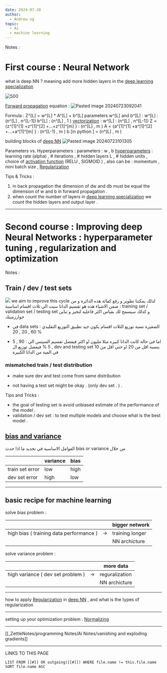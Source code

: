 ```yaml
---
date: 2024-07-30
author:
  - Andrew ng
topic:
  - Ai
  - machine learning
---
```


Notes : 
# First course : Neural Network 


what is deep NN ? 
meaning add more hidden layers in the [deep learning specialization](deep%20learning%20specialization.md)

![500](Pasted%20image%2020240723091655.png%20)

[Forward propagation](Forward%20propagation.md) equation : 
![Pasted image 20240723092041](Pasted%20image%2020240723092041.png)

Formula : Z^[L] = w^[L] *  A^[L] + b^[L] 
parameters w^[L] and b^[L] : 
w^[L] : (n^[L] , n^[L-1]) 
b^[L] : (n^[L] , 1 ) 
[vectorization](vectorization.md) : 
w^[L] : (n^[L] , n^[L-1]) 
Z = {z^[1]^[1] +z^[1]^[2] +...+z^[1]^[m]  } : (n^[L] , m )
A = {a^[1]^[1] +a^[1]^[2] +...+a^[1]^[m]  } : (n^[L-1] , m )
b [in python ] = (n^[L] , m ) 

building blocks of [deep NN](deep%20NN)
![Pasted image 20240723101305](Pasted%20image%2020240723101305.png)

Parameters vs. Hyperparameters : 
parameters : w , b 
[hyperparameters](hyperparameters.md) : learning rate  (alpha) , # iterations , # hidden layers L , # hidden units , choice of [activation function](activation%20function.md) (RELU , SIGMOID ) , also can be : momentum , mini batch size , [Regularization](Regularization.md) 

Tips & Tricks : 
1. in back propagation the dimension of dw and db must be equal the dimension of w and b in forward propagation . 
2. when count the number of layers in [deep learning specialization](deep%20learning%20specialization.md) we count the hidden layers and output layer . 

----

# Second course : Improving deep Neural Networks : hyperparameter tuning , regularization and optimization 

Notes : 
## Train / dev / test sets 
![](Pasted%20image%2020240727085600.png#center%20|%20500)
we aim to improve this cycle 
لذلك يمكننا تطوير و رفع كفائة هذه الدائرة و من ضمن الاشياء هذه هو تقسيم الداتا سيت الي ثلاث اقسام اساسية : training set / validation set / testing set 
و كذلك سيسمح لك بقياس اكثر فاعلية لتحيز و تباين خوارزميتك 

- في data sets الصغيرة نسبة توزيع الثلاث اقسام يكون جيد تطبيق التوزيع التقليدي : 
 60 , 20 , 20 % 

- اما في حالة كانت الداتا كبيره مثلا مليون او اكثر فيفضل تقسيم السيتس الي :
90 , 5 , 5 % 
فيفضل توزيع ال dev and testing set بنسبة اقل من 20 او حتي اقل من 10 في المية من الداتا الكبيرة 
### mismatched train / test distribution 
- make sure dev and test come from same distribution 

- not having a test set might be okay . (only dev set . ) . 


Tips and Tricks : 
- the goal of testing set is avoid unbiased estimate of the performance of the model . 
- validation / dev set : to test multiple models and choose what is the best model . 

## [bias and variance ](bias%20and%20variance%20) 

العوامل الاساسية في تحديد ما اذا حدث bias or variance من خلال  


|                  | variance  | bias |
|------------------|-----------|------|
| train set error  | low       | high |
| dev set error    | high      | low  |



----
## basic recipe for machine learning 
solve bias problem : 

|                                          |     | bigger network   |
|------------------------------------------|-----|------------------|
| high bias ( training data performance )  | ->  | training longer  |
|                                          |     |  NN archicture   |

solve variance problem  : 

|                                    |     | more data       |
|------------------------------------|-----|-----------------|
| high variance ( dev set problem )  | ->  | reguralization  |
|                                    |     |  NN archicture  |

---
how to apply [Regularization](Regularization.md) in [deep NN](deep%20NN) , and what is the types of regularization 


----
setting up your optimization problem : 
[Normalizing](Normalizing.md)

---
[[_ZettleNotes/programming Notes/Ai Notes/vanishing and exploding gradients]]


---
LINKS TO THIS PAGE 
```dataview
LIST FROM [[#]] OR outgoing([[#]]) WHERE file.name != this.file.name SORT file.name ASC
```